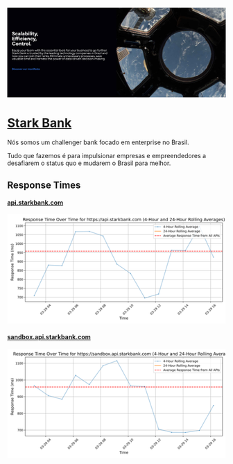 [![Visit Stark Bank](imagePreview.png)](https://starkbank.com/en)

# [Stark Bank](https://starkbank.com/en)

Nós somos um challenger bank focado em enterprise no Brasil.

Tudo que fazemos é para impulsionar empresas e empreendedores a desafiarem o status quo e mudarem o Brasil para melhor.

## Response Times

#### [api.starkbank.com](https://api.starkbank.com)

![api.starkbank.com](response-time-charts/6170692e737461726b62616e6b2e636f6d.svg)
#### [sandbox.api.starkbank.com](https://sandbox.api.starkbank.com)

![sandbox.api.starkbank.com](response-time-charts/73616e64626f782e6170692e737461726b62616e6b2e636f6d.svg)

